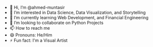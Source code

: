- 👋 Hi, I’m @ahmed-muntasir
- 👀 I’m interested in Data Science, Data Visualization, and Storytelling
- 🌱 I’m currently learning Web Development, and Financial Engineering
- 💞️ I’m looking to collaborate on Python Projects
- 📫 How to reach me 
- 😄 Pronouns: He/Him
- ⚡ Fun fact: I'm a Visual Artist

<!---
ahmed-muntasir/ahmed-muntasir is a ✨ special ✨ repository because its `README.md` (this file) appears on your GitHub profile.
You can click the Preview link to take a look at your changes.
--->
